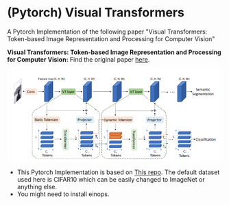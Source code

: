 # (Pytorch) Visual Transformers
A Pytorch Implementation of the following paper "Visual Transformers: Token-based Image Representation and Processing for Computer Vision"

**Visual Transformers: Token-based Image Representation and Processing for Computer Vision:**
Find the original paper [here](https://arxiv.org/abs/2006.03677).
<p align="center">
  <img src="./Overview.png" width="600" title="Vision transformer">
</p>

- This Pytorch Implementation is based on [This repo](https://github.com/tahmid0007/VisionTransformer). The default dataset used here is CIFAR10 which can be easily changed to ImageNet or anything else.
- You might need to install einops.
